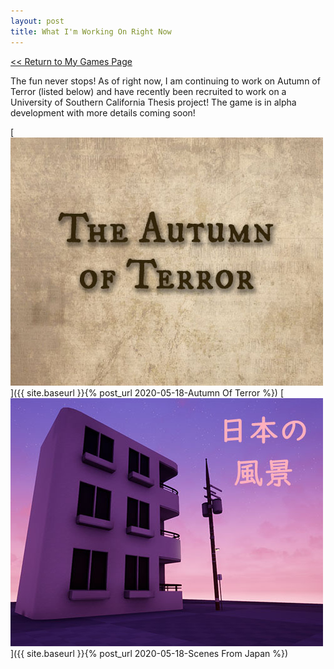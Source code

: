 ```yaml
---
layout: post
title: What I'm Working On Right Now
---
```



<a href="/myGames"><< Return to My Games Page</a>


The fun never stops! As of right now, I am continuing to work on Autumn of Terror (listed below) and have recently been recruited to work on a University of Southern California Thesis project! The game is in alpha development with more details coming soon! 


[![Autumn Of Terror](/assets/artwork/MyGames/AutumnOfTerror/AutumnOfTerror_CoverImage.jpg)]({{ site.baseurl }}{% post_url 2020-05-18-Autumn Of Terror %})
[![Scenes from Japan](/assets/artwork/MyGames/ScenesFromJapan/ScenesFromJapan_CoverImage.jpg)]({{ site.baseurl }}{% post_url 2020-05-18-Scenes From Japan %})
